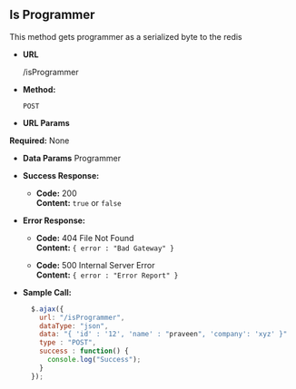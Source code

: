 **Is Programmer**
----
This method gets programmer as a serialized byte to the redis

* **URL**

  /isProgrammer

* **Method:**

  `POST`
  
*  **URL Params**

  **Required:**
    None


* **Data Params**
  Programmer

* **Success Response:**
  
   * **Code:** 200 <br />
    **Content:** `true` or `false`

 
* **Error Response:**

  * **Code:** 404 File Not Found <br />
    **Content:** `{ error : "Bad Gateway" }`
    
  * **Code:** 500 Internal Server Error <br />
    **Content:** `{ error : "Error Report" }`
* **Sample Call:**

  ```javascript
    $.ajax({
      url: "/isProgrammer",
      dataType: "json",
      data: "{ 'id' : '12', 'name' : "praveen", 'company': 'xyz' }"
      type : "POST",
      success : function() {
        console.log("Success");
      }
    });
  ```
